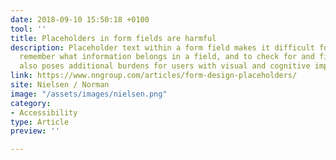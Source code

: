 ```yaml
---
date: 2018-09-10 15:50:18 +0100
tool: ''
title: Placeholders in form fields are harmful
description: Placeholder text within a form field makes it difficult for people to
  remember what information belongs in a field, and to check for and fix errors. It
  also poses additional burdens for users with visual and cognitive impairments.
link: https://www.nngroup.com/articles/form-design-placeholders/
site: Nielsen / Norman
image: "/assets/images/nielsen.png"
category:
- Accessibility
type: Article
preview: ''

---
```

